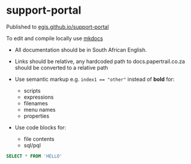 # support-portal

Published to [egis.github.io/support-portal](egis.github.io/support-portal)  

To edit and compile locally use [mkdocs](http://www.mkdocs.org/)  

* All documentation should be in South African English.
* Links should be relative, any hardcoded path to docs.papertrail.co.za should be converted to a relative path
* Use semantic markup e.g. `index1 == "other"` instead of **bold** for:
  * scripts
  * expressions
  * filenames
  * menu names
  * properties
  
* Use code blocks for:
  * file contents
  * sql/pql
 ```sql
 SELECT * FROM 'HELLO'
 ```
